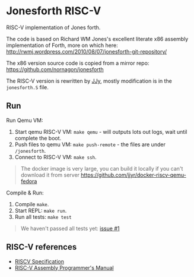 # Jonesforth RISC-V

RISC-V implementation of Jones forth.

The code is based on Richard WM Jones's excellent literate x86 assembly
implementation of Forth, more on which here:
http://rwmj.wordpress.com/2010/08/07/jonesforth-git-repository/

The x86 version source code is copied from a mirror repo: https://github.com/nornagon/jonesforth

The RISC-V version is rewritten by [JJy](https://justjjy.com), mostly modification is in the `jonesforth.S` file.

## Run

Run Qemu VM:

1. Start qemu RISC-V VM: `make qemu` - will outputs lots out logs, wait until complete the boot.
2. Push files to qemu VM: `make push-remote` - the files are under `/jonesforth`.
3. Connect to RISC-V VM: `make ssh`.

> The docker image is very large, you can build it locally if you can't download it from server https://github.com/jjyr/docker-riscv-qemu-fedora

Compile & Run:

1. Compile `make`.
2. Start REPL: `make run`.
3. Run all tests: `make test`

> We haven't passed all tests yet: [issue #1](https://github.com/jjyr/jonesforth_riscv/issues/1)

## RISC-V references

* [RISCV Specification](https://riscv.org/technical/specifications/)
* [RISC-V Assembly Programmer's Manual](https://github.com/riscv/riscv-asm-manual/blob/master/riscv-asm.md)
